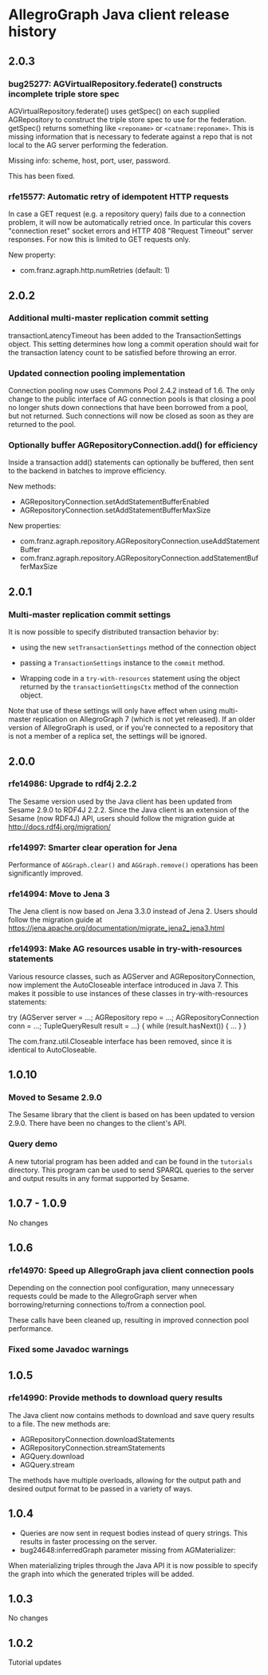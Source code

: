 # AllegroGraph Java client release history

## 2.0.3

### bug25277: AGVirtualRepository.federate() constructs incomplete triple store spec
    
AGVirtualRepository.federate() uses getSpec() on each supplied
AGRepository to construct the triple store spec to use for the
federation.  getSpec() returns something like `<reponame>` or
`<catname:reponame>`.  This is missing information that is necessary to
federate against a repo that is not local to the AG server
performing the federation.

Missing info: scheme, host, port, user, password.

This has been fixed.

### rfe15577: Automatic retry of idempotent HTTP requests

In case a GET request (e.g. a repository query) fails due to a
connection problem, it will now be automatically retried once. In
particular this covers "connection reset" socket errors and HTTP 408
"Request Timeout" server responses. For now this is limited to GET
requests only.

New property:
 - com.franz.agraph.http.numRetries (default: 1)

## 2.0.2

### Additional multi-master replication commit setting

transactionLatencyTimeout has been added to the TransactionSettings
object.  This setting determines how long a commit operation should
wait for the transaction latency count to be satisfied before throwing
an error.

### Updated connection pooling implementation

Connection pooling now uses Commons Pool 2.4.2 instead of 1.6. 
The only change to the public interface of AG connection pools
is that closing a pool no longer shuts down connections that 
have been borrowed from a pool, but not returned. Such 
connections will now be closed as soon as they are returned
to the pool.

### Optionally buffer AGRepositoryConnection.add() for efficiency

Inside a transaction add() statements can optionally be buffered, then
sent to the backend in batches to improve efficiency.

New methods:
 - AGRepositoryConnection.setAddStatementBufferEnabled
 - AGRepositoryConnection.setAddStatementBufferMaxSize

New properties:
 - com.franz.agraph.repository.AGRepositoryConnection.useAddStatementBuffer
 - com.franz.agraph.repository.AGRepositoryConnection.addStatementBufferMaxSize

## 2.0.1

### Multi-master replication commit settings

It is now possible to specify distributed transaction behavior by:
   
   - using the new `setTransactionSettings` method of the 
     connection object 
     
   - passing a `TransactionSettings` instance to the `commit` method.
   
   - Wrapping code in a `try-with-resources` statement using
     the object returned by the `transactionSettingsCtx` method
     of the connection object.

Note that use of these settings will only have effect when using
multi-master replication on AllegroGraph 7 (which is not yet
released).  If an older version of AllegroGraph is used, or if you're
connected to a repository that is not a member of a replica set, the
settings will be ignored.
 
## 2.0.0

### rfe14986: Upgrade to rdf4j 2.2.2

The Sesame version used by the Java client has been updated from
Sesame 2.9.0 to RDF4J 2.2.2. Since the Java client is an extension of
the Sesame (now RDF4J) API, users should follow the migration guide at
http://docs.rdf4j.org/migration/

### rfe14997: Smarter clear operation for Jena

Performance of `AGGraph.clear()` and `AGGraph.remove()` operations has
been significantly improved.

### rfe14994: Move to Jena 3 

The Jena client is now based on Jena 3.3.0 instead of Jena 2. Users
should follow the migration guide at
https://jena.apache.org/documentation/migrate_jena2_jena3.html

### rfe14993: Make AG resources usable in try-with-resources statements

Various resource classes, such as AGServer and
AGRepositoryConnection, now implement the AutoCloseable interface
introduced in Java 7. This makes it possible to use instances of
these classes in try-with-resources statements:

try (AGServer server = ...;
     AGRepository repo = ...;
     AGRepositoryConnection conn = ...;
     TupleQueryResult result = ...) {
    while (result.hasNext()) { ... }
}

The com.franz.util.Closeable interface has been removed, since it
is identical to AutoCloseable.

## 1.0.10

### Moved to Sesame 2.9.0

The Sesame library that the client is based on has been updated to
version 2.9.0. There have been no changes to the client's API.

### Query demo

A new tutorial program has been added and can be found in the
`tutorials` directory. This program can be used to send SPARQL queries
to the server and output results in any format supported by Sesame.

## 1.0.7 - 1.0.9

No changes

## 1.0.6

### rfe14970: Speed up AllegroGraph java client connection pools

Depending on the connection pool configuration, many unnecessary
requests could be made to the AllegroGraph server when
borrowing/returning connections to/from a connection pool.

These calls have been cleaned up, resulting in improved connection
pool performance.

### Fixed some Javadoc warnings

## 1.0.5

### rfe14990: Provide methods to download query results
 The Java client now contains methods to download and save query results to a file. The new methods are:
 - AGRepositoryConnection.downloadStatements
 - AGRepositoryConnection.streamStatements
 - AGQuery.download
 - AGQuery.stream

The methods have multiple overloads, allowing for the output path and desired output format to be passed in a variety of ways.

## 1.0.4
 - Queries are now sent in request bodies instead of query strings.  This results in faster processing on the server.
 - bug24648:inferredGraph parameter missing from AGMaterializer:

When materializing triples through the Java API it is now possible to specify the graph into which the generated triples will be added.

## 1.0.3
No changes

## 1.0.2
Tutorial updates
